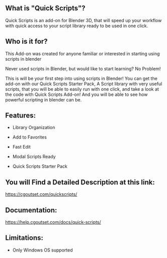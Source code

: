 ## What is "Quick Scripts"?

Quick Scripts is an add-on for Blender 3D, that will speed up your workflow with quick access to your script library ready to be used in one click.

## Who is it for?

This Add-on was created for anyone familiar or interested in starting using scripts in blender

Never used scripts in Blender, but would like to start learning? No Problem!

This is will be your first step into using scripts in Blender! You can get the add-on with our Quick Scripts Starter Pack, A Script library with very useful scripts, that you will be able to easily run with one click, and take a look at the code with Quick Scripts Add-on! And you will be able to see how powerful scripting in blender can be.

## Features:

- Library Organization

- Add to Favorites

- Fast Edit

- Modal Scripts Ready

- Quick Scripts Starter Pack

## You will Find a Detailed Description at this link:

https://cgoutset.com/quickscripts/

## Documentation:

https://help.cgoutset.com/docs/quick-scripts/

## Limitations:

- Only Windows OS supported
